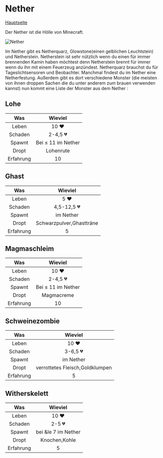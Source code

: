 # Nether

[Hauptseite](README.md)

Der Nether ist die Hölle von Minecraft.

![Nether](https://gamepedia.cursecdn.com/minecraft_de_gamepedia/thumb/a/a3/Nether_Bild.png/450px-Nether_Bild.png?version=f740efd3f1e91412463bb4f4a06eb572)

Im Nether gibt es Netherquarz, Glowstone(einen gelblichen Leuchtstein) und Netherstein. Netherstein ist sehr nützlich wenn du einen für immer brennenden Kamin haben möchtest denn Netherstein brennt für immer wenn du ihn mit einem Feuerzeug anzündest. Netherquarz brauchst du für Tageslichtsensoren und Beobachter. Manchmal findest du im Nether eine Netherfestung. Außerdem gibt es dort verschiedene Monster (die meisten von ihnen droppen Sachen die du unter anderem zum brauen verwenden kannst) nun kommt eine Liste der Monster aus dem Nether :

## Lohe

| Was           | Wieviel       |
|:-------------:|:-------------:|
| Leben         | 10 ❤         |
| Schaden       | 2-4,5 💔      |
| Spawnt        | Bei &le; 11 im Nether   |
| Dropt         | Lohenrute     |
| Erfahrung     | 10            |

## Ghast

| Was           | Wieviel       |
|:-------------:|:-------------:|
| Leben         | 5 ❤          |
| Schaden       | 4,5-12,5 💔   |
| Spawnt        | im Nether     |
| Dropt         | Schwarzpulver,Ghastträne|
| Erfahrung     | 5             |

## Magmaschleim

| Was           | Wieviel       |
|:-------------:|:-------------:|
| Leben         | 10 ❤         |
| Schaden       | 2-4,5 💔      |
| Spawnt        | Bei &le; 11 im Nether|
| Dropt         | Magmacreme    |
| Erfahrung     | 10            |


## Schweinezombie

| Was           | Wieviel       |
|:-------------:|:-------------:|
| Leben         | 10 ❤         |
| Schaden       | 3-6,5 💔      |
| Spawnt        | im Nether     |
| Dropt         | verrottetes Fleisch,Goldklumpen|
| Erfahrung     | 5             |

## Witherskelett

| Was           | Wieviel       |
|:-------------:|:-------------:|
| Leben         | 10 ❤         |
| Schaden       | 2-5 💔        |
| Spawnt        | bei &le 7 im Nether|
| Dropt         | Knochen,Kohle |
| Erfahrung     | 5             |
